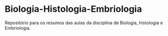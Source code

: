 # Biologia-Histologia-Embriologia
Repositório para os resumos das aulas da disciplina de Biologia, histologia e Embriologia.
